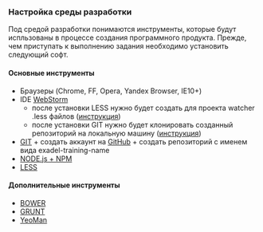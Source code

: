 ### Настройка среды разработки

Под средой разработки понимаются инструменты, которые будут испльзованы в процессе создания программного продукта.
Прежде, чем приступать к выполнению задания необходимо установить следующий софт.

#### Основные инструменты

* Браузеры (Chrome, FF, Opera, Yandex Browser, IE10+)
* IDE [WebStorm](http://www.jetbrains.com/webstorm/)
    * после установки LESS нужно будет создать для проекта watcher .less файлов ([инструкция](http://www.jetbrains.com/phpstorm/webhelp/using-file-watchers.html))
    * после установки GIT нужно будет клонировать созданный репозиторий на локальную машину ([инструкция](http://www.jetbrains.com/webstorm/webhelp/cloning-a-repository-from-github.html))
* [GIT](http://git-scm.com/) + создать аккаунт на [GitHub](http://github.com) + создать репозиторий с именем вида exadel-training-name
* [NODE.js + NPM](http://nodejs.org/)
* [LESS](http://lesscss.org/)

#### Дополнительные инструменты
* [BOWER](http://bower.io/)
* [GRUNT](http://gruntjs.com/)
* [YeoMan](http://yeoman.io/)